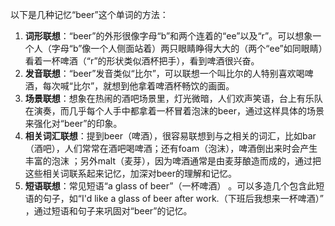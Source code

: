 以下是几种记忆“beer”这个单词的方法：
1. **词形联想**：“beer”的外形很像字母“b”和两个连着的“ee”以及“r”。可以想象一个人（字母“b”像一个人侧面站着）两只眼睛睁得大大的（两个“ee”如同眼睛）看着一杯啤酒（“r”的形状类似酒杯把手），看到啤酒很兴奋。
2. **发音联想**：“beer”发音类似“比尔”，可以联想一个叫比尔的人特别喜欢喝啤酒，每次喊“比尔”，就想到他拿着啤酒杯畅饮的画面。
3. **场景联想**：想象在热闹的酒吧场景里，灯光微暗，人们欢声笑语，台上有乐队在演奏，而几乎每个人手中都拿着一杯冒着泡沫的beer，通过这样具体的场景来强化对“beer”的印象。
4. **相关词汇联想**：提到beer（啤酒），很容易联想到与之相关的词汇，比如bar（酒吧），人们常常在酒吧喝啤酒；还有foam（泡沫），啤酒倒出来时会产生丰富的泡沫 ；另外malt（麦芽），因为啤酒通常是由麦芽酿造而成的，通过把这些相关词联系起来记忆，加深对beer的理解和记忆。
5. **短语联想**：常见短语“a glass of beer”（一杯啤酒） 。可以多造几个包含此短语的句子，如“I'd like a glass of beer after work.（下班后我想来一杯啤酒）” ，通过短语和句子来巩固对“beer”的记忆。 